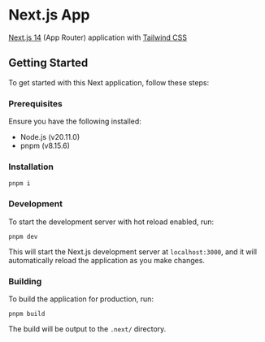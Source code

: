 # Next.js App

[Next.js 14](https://nextjs.org/) (App Router) application with [Tailwind CSS](https://tailwindcss.com/)

## Getting Started

To get started with this Next application, follow these steps:

### Prerequisites

Ensure you have the following installed:

-   Node.js (v20.11.0)
-   pnpm (v8.15.6)

### Installation

```
pnpm i
```

### Development

To start the development server with hot reload enabled, run:

```
pnpm dev
```

This will start the Next.js development server at `localhost:3000`, and it will automatically reload the application as you make changes.

### Building

To build the application for production, run:

```
pnpm build
```

The build will be output to the `.next/` directory.
